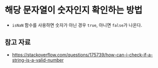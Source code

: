 # 해당 문자열이 숫자인지 확인하는 방법

- `isNaN` 함수를 사용하면 숫자가 아닌 경우 `true`, 아니면 `false`가 나온다.

## 참고 자료

- https://stackoverflow.com/questions/175739/how-can-i-check-if-a-string-is-a-valid-number